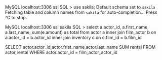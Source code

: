 
 MySQL  localhost:3306 ssl  SQL > use sakila;
Default schema set to `sakila`
Fetching table and column names from `sakila` for auto-completion... Press ^C to stop.

 MySQL  localhost:3306 ssl  sakila  SQL > select a.actor_id, a.first_name, a.last_name, sum(e.amount) as total from actor a inner join
film_actor b on a.actor_id = b.actor_id 
inner join inventory c on c.film_id = b.film_id

SELECT actor.actor_id,actor.frist_name,actor.last_name SUM rental FROM actor,rental
WHERE actor.actor_id = film_actor_actor_id

